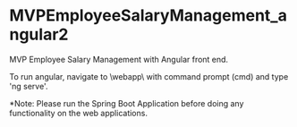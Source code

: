 # MVPEmployeeSalaryManagement_angular2
MVP Employee Salary Management with Angular front end.

To run angular, navigate to \webapp\ with command prompt (cmd) and type 'ng serve'.

*Note: Please run the Spring Boot Application before doing any functionality on the web applications.
